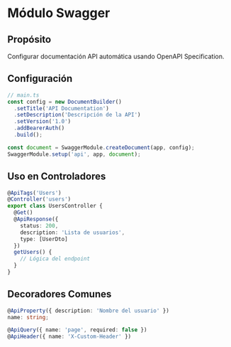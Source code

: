 # Módulo Swagger

## Propósito
Configurar documentación API automática usando OpenAPI Specification.

## Configuración
```typescript
// main.ts
const config = new DocumentBuilder()
  .setTitle('API Documentation')
  .setDescription('Descripción de la API')
  .setVersion('1.0')
  .addBearerAuth()
  .build();

const document = SwaggerModule.createDocument(app, config);
SwaggerModule.setup('api', app, document);
```

## Uso en Controladores
```typescript
@ApiTags('Users')
@Controller('users')
export class UsersController {
  @Get()
  @ApiResponse({ 
    status: 200, 
    description: 'Lista de usuarios',
    type: [UserDto]
  })
  getUsers() {
    // Lógica del endpoint
  }
}
```

## Decoradores Comunes
```typescript
@ApiProperty({ description: 'Nombre del usuario' })
name: string;

@ApiQuery({ name: 'page', required: false })
@ApiHeader({ name: 'X-Custom-Header' })
```